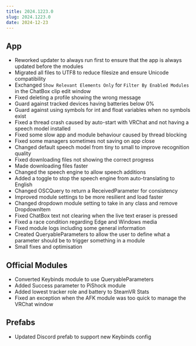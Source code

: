 ```yaml
---
title: 2024.1223.0
slug: 2024.1223.0
date: 2024-12-23
---
```


## App
- Reworked updater to always run first to ensure that the app is always updated before the modules
- Migrated all files to UTF8 to reduce filesize and ensure Unicode compatibility
- Exchanged `Show Relevant Elements Only` for `Filter By Enabled Modules` in the ChatBox clip edit window
- Fixed deleting a profile showing the wrong message
- Guard against tracked devices having batteries below 0%
- Guard against using symbols for int and float variables when no symbols exist
- Fixed a thread crash caused by auto-start with VRChat and not having a speech model installed
- Fixed some slow app and module behaviour caused by thread blocking
- Fixed some managers sometimes not saving on app close
- Changed default speech model from tiny to small to improve recognition quality
- Fixed downloading files not showing the correct progress
- Made downloading files faster
- Changed the speech engine to allow speech additions
- Added a toggle to stop the speech engine from auto-translating to English
- Changed OSCQuery to return a ReceivedParameter for consistency
- Improved module settings to be more resilient and load faster
- Changed dropdown module setting to take in any class and remove DropdownItem
- Fixed ChatBox text not clearing when the live text eraser is pressed
- Fixed a race condition regarding Edge and Windows media
- Fixed module logs including some general information
- Created QueryableParameters to allow the user to define what a parameter should be to trigger something in a module
- Small fixes and optimisation

## Official Modules
- Converted Keybinds module to use QueryableParameters
- Added Success parameter to PiShock module
- Added lowest tracker role and battery to SteamVR Stats
- Fixed an exception when the AFK module was too quick to manage the VRChat window

## Prefabs
- Updated Discord prefab to support new Keybinds config